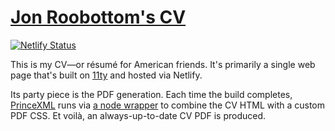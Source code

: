 # [Jon Roobottom's CV](https://cv.roobottom.com)

[![Netlify Status](https://api.netlify.com/api/v1/badges/781ceb26-61d4-43c9-aeac-612628bab863/deploy-status)](https://app.netlify.com/sites/jon-roobottom-cv/deploys)

This is my CV—or résumé for American friends. It's primarily a single web page that's built on [11ty](https://11ty.dev) and hosted via Netlify. 

Its party piece is the PDF generation. Each time the build completes, [PrinceXML](https://www.princexml.com/) runs via [a node wrapper](https://www.npmjs.com/package/prince) to combine the CV HTML with a custom PDF CSS. Et voilà, an always-up-to-date CV PDF is produced. 
